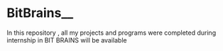 # BitBrains__
In this repository , all my projects and programs were completed during internship in BIT BRAINS will be available
